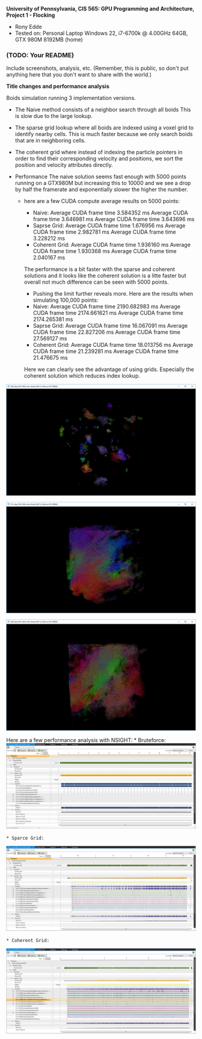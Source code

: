 **University of Pennsylvania, CIS 565: GPU Programming and Architecture,
Project 1 - Flocking**

* Rony Edde
* Tested on: Personal Laptop Windows 22, i7-6700k @ 4.00GHz 64GB, GTX 980M 8192MB (home)

### (TODO: Your README)

Include screenshots, analysis, etc. (Remember, this is public, so don't put
anything here that you don't want to share with the world.)

**Title changes and performance analysis**

Boids simulation running 3 implementation versions.

* The Naive method consists of a neighbor search through all boids
  This is slow due to the large lookup.

* The sparse grid lookup where all boids are indexed using a voxel
  grid to identify nearby cells.  This is much faster because we
  only search boids that are in neighboring cells.

* The coherent grid where instead of indexing the particle pointers
  in order to find their corresponding velocity and positions, we
  sort the position and velocity attributes directly.

* Performance
  The naive solution seems fast enough with 5000 points running on
  a GTX980M but increasing this to 10000 and we see a drop by half
  the framerate and exponentially slower the higher the number.

  * here are a few CUDA compute average results on 5000 points:
    * Naive:
        Average CUDA frame time 3.584352 ms
        Average CUDA frame time 3.646981 ms
        Average CUDA frame time 3.643696 ms
    * Saprse Grid:
        Average CUDA frame time 1.676956 ms
        Average CUDA frame time 2.982781 ms
        Average CUDA frame time 3.228212 ms
    * Coherent Grid:
        Average CUDA frame time 1.936160 ms
        Average CUDA frame time 1.930368 ms
        Average CUDA frame time 2.040167 ms
    
    The performance is a bit faster with the sparse and coherent
    solutions and it looks like the coherent solution is a litte
    faster but overall not much difference can be seen with 5000
    points.
    
    * Pushing the limit further reveals more.  Here are the
      results when simulating 100,000 points:
    * Naive:
        Average CUDA frame time 2190.682983 ms
        Average CUDA frame time 2174.661621 ms
        Average CUDA frame time 2174.265381 ms
    * Saprse Grid:
        Average CUDA frame time 16.067091 ms
        Average CUDA frame time 22.827206 ms
        Average CUDA frame time 27.569127 ms
    * Coherent Grid:
        Average CUDA frame time 18.013756 ms
        Average CUDA frame time 21.239281 ms
        Average CUDA frame time 21.476675 ms

    Here we can clearly see the advantage of using grids.
    Especially the coherent solution which reduces index lookup.

![default5000bruteforce](./images/default_5000_bruteforce.png)

![default100000sparsegrid](images/default_100000_sparsegrid.png)

![default100000coherentgrid](images/default_100000_coherentgrid.png)

Here are a few performance analysis with NSIGHT:
    * Bruteforce:
![default100000bruteforceperformance](images/bruteforce_performance.png)

    * Sparce Grid:
![default100000sparsegridperformance](images/sparsegrid_performance.png)

    * Coherent Grid:
![default100000coherentgridperformance](images/coherentgrid_performance.png)


